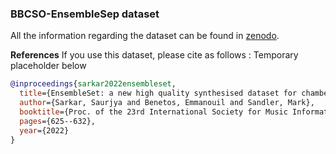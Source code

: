 ### BBCSO-EnsembleSep dataset

All the information regarding the dataset can be found in
[zenodo](TBD).

**References**
If you use this dataset, please cite as follows : 
Temporary placeholder below

```BibTex
@inproceedings{sarkar2022ensembleset,
  title={EnsembleSet: a new high quality synthesised dataset for chamber ensemble separation},
  author={Sarkar, Saurjya and Benetos, Emmanouil and Sandler, Mark},
  booktitle={Proc. of the 23rd International Society for Music Information Retrieval Conference (ISMIR)},
  pages={625--632},
  year={2022}
}
```
